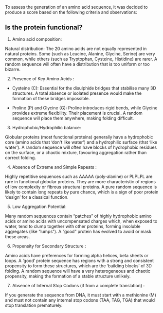 To assess the generation of an amino acid sequence, it was decided to produce a score based on the following criteria and observations:

## Is the protein functional?

1) Amino acid composition:

Natural distribution: The 20 amino acids are not equally represented in natural proteins. Some (such as Leucine, Alanine, Glycine, Serine) are very common, while others (such as Tryptophan, Cysteine, Histidine) are rarer. A random sequence will often have a distribution that is too uniform or too bizarre.

2) Presence of Key Amino Acids :

* Cysteine (C): Essential for the disulphide bridges that stabilise many 3D structures. A total absence or isolated presence would make the formation of these bridges impossible.

* Proline (P) and Glycine (G): Proline introduces rigid bends, while Glycine provides extreme flexibility. Their placement is crucial. A random sequence will place them anywhere, making folding difficult.

3) Hydrophobic/Hydrophilic balance:

Globular proteins (most functional proteins) generally have a hydrophobic core (amino acids that ‘don't like water’) and a hydrophilic surface (that ‘like water’). A random sequence will often have blocks of hydrophobic residues on the surface, or a chaotic mixture, favouring aggregation rather than correct folding.

4) Absence of Extreme and Simple Repeats :

Highly repetitive sequences such as AAAAA (poly-alanine) or PLPLPL are rare in functional globular proteins. They are more characteristic of regions of low complexity or fibrous structural proteins. A pure random sequence is likely to contain long repeats by pure chance, which is a sign of poor protein ‘design’ for a classical function.

5) Low Aggregation Potential:

Many random sequences contain “patches” of highly hydrophobic amino acids or amino acids with uncompensated charges which, when exposed to water, tend to clump together with other proteins, forming insoluble aggregates (like “lumps”). A “good” protein has evolved to avoid or mask these areas.

6) Propensity for Secondary Structure :

Amino acids have preferences for forming alpha helices, beta sheets or loops. A ‘good’ protein sequence has regions with a strong and consistent propensity to form these structures, which are the ‘building blocks’ of 3D folding. A random sequence will have a very heterogeneous and chaotic propensity, making the formation of a stable structure unlikely.

7) Absence of Internal Stop Codons (if from a complete translation) :

If you generate the sequence from DNA, it must start with a methionine (M) and must not contain any internal stop codons (TAA, TAG, TGA) that would stop translation prematurely.